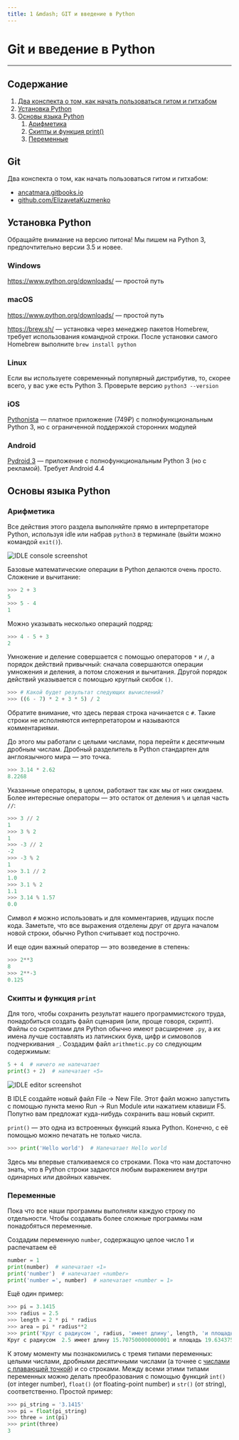 ```yaml
---
title: 1 &mdash; GIT и введение в Python
---
```


# Git и введение в Python
---

## Содержание

1. [Два конспекта о том, как начать пользоваться гитом и гитхабом](#)
2. [Установка Python](#)
3. [Основы языка Python](#)
    1. [Арифметика](#)
    2. [Скипты и функция print()](#)
    3. [Переменные](#)


<!-- ====================================================================== -->


## Git

Два конспекта о том, как начать пользоваться гитом и гитхабом:

* [ancatmara.gitbooks.io](https://ancatmara.gitbooks.io/digital-literacy/chapter1.html)
* [github.com/ElizavetaKuzmenko](https://github.com/ElizavetaKuzmenko/Programming-and-computer-instruments/wiki/%D0%A1%D0%B5%D0%BC%D0%B8%D0%BD%D0%B0%D1%80-1:-GIT)


<!-- ====================================================================== -->


## Установка Python

Обращайте внимание на версию питона! Мы пишем на Python 3, предпочтительно версии 3.5 и новее.

### Windows

<https://www.python.org/downloads/> — простой путь

### macOS

<https://www.python.org/downloads/> — простой путь

<https://brew.sh/> — установка через менеджер пакетов Homebrew, требует использования командной строки.
После установки самого Homebrew выполните `brew install python`

### Linux

Если вы используете современный популярный дистрибутив, то, скорее всего, у вас уже есть Python 3.
Проверьте версию `python3 --version`

### iOS

[Pythonista](https://itunes.apple.com/ru/app/pythonista-3/id1085978097) — платное приложение (749₽) с полнофункциональным Python 3, но с ограниченной поддержкой сторонних модулей

### Android

[Pydroid 3](https://play.google.com/store/apps/details?id=ru.iiec.pydroid3) — приложение с полнофункциональным Python 3 (но с рекламой). Требует Android 4.4


<!-- ====================================================================== -->


## Основы языка Python

### Арифметика

Все действия этого раздела выполняйте прямо в интерпретаторе Python, используя idle или набрав `python3` в терминале (выйти можно командой `exit()`).

![IDLE console screenshot](/img/01/idle_console.png)

Базовые математические операции в Python делаются очень просто. Сложение и вычитание:

```python
>>> 2 + 3
5
>>> 5 - 4
1
```

Можно указывать несколько операций подряд:

```python
>>> 4 - 5 + 3
2
```

Умножение и деление совершается с помощью операторов `*` и `/`, а порядок действий привычный: сначала совершаются операции умножения и деления, а потом сложения и вычитания. Другой порядок действий указывается с помощью круглый скобок `()`.

```python
>>> # Какой будет результат следующих вычислений?
>>> ((6 - 7) * 2 + 3 * 5) / 2
```

Обратите внимание, что здесь первая строка начинается с `#`. Такие строки не исполняются интерпретатором и называются комментариями.

До этого мы работали с целыми числами, пора перейти к десятичным дробным числам. Дробный разделитель в Python стандартен для англоязычного мира — это точка.

```python
>>> 3.14 * 2.62
8.2268
```

Указанные операторы, в целом, работают так как мы от них ожидаем. Более интересные операторы — это остаток от деления `%` и целая часть `//`:

```python
>>> 3 // 2
1
>>> 3 % 2
1
>>> -3 // 2
-2
>>> -3 % 2
1
>>> 3.1 // 2
1.0
>>> 3.1 % 2
1.1
>>> 3.14 % 1.57
0.0
```

Символ `#` можно использовать и для комментариев, идущих после кода. Заметьте, что все выражения отделены друг от друга началом новой строки, обычно Python считывает код построчно.

И еще один важный оператор — это возведение в степень:

```python
>>> 2**3
8
>>> 2**-3
0.125
```

### Скипты и функция `print`

Для того, чтобы сохранить результат нашего программистского труда, понадобиться создать файл сценария (или, проще говоря, скрипт).
Файлы со скриптами для Python обычно имеют расширение `.py`, а их имена лучше составлять из латинских букв, цифр и симоволов подчеркивания `_`.
Создадим файл `arithmetic.py` со следующим содержимым:

```python
5 + 4  # ничего не напечатает
print(3 + 2)  # напечатает «5»
```

![IDLE editor screenshot](/img/01/idle_editor.png)

В IDLE создайте новый файл File -> New File. Этот файл можно запустить с помощью пункта меню Run -> Run Module или нажатием клавиши F5. Попутно вам предложат куда-нибудь сохранить ваш новый скрипт.

`print()` — это одна из встроенных функций языка Python. Конечно, с её помощью можно печатать не только числа.

```python
>>> print('Hello world')  # Напечатает Hello world
```

Здесь мы впервые сталкиваемся со строками. Пока что нам достаточно знать, что в Python строки задаются любым выражением внутри одинарных или двойных кавычек.


### Переменные

Пока что все наши программы выполняли каждую строку по отдельности. Чтобы создавать более сложные программы нам понадобяться переменные.

Создадим переменную `number`, содержащую целое число 1 и распечатаем её

```python
number = 1
print(number)  # напечатает «1»
print('number')  # напечатает «number»
print('number =', number)  # напечатает «number = 1»
```

Ещё один пример:

```python
>>> pi = 3.1415
>>> radius = 2.5
>>> length = 2 * pi * radius
>>> area = pi * radius**2
>>> print('Круг с радиусом ', radius, 'имеет длину', length, 'и площадь', area)
Круг с радиусом  2.5 имеет длину 15.707500000000001 и площадь 19.634375000000002
```

К этому моменту мы познакомились с тремя типами переменных: целыми числами, дробными десятичными числами (а точнее с [числами с плавающей точкой](https://ru.wikipedia.org/wiki/Число_с_плавающей_запятой)) и со строками.
Между всеми этими типами переменных можно делать преобразования с помощью функций `int()` (от integer number), `float()` (от floating-point number) и `str()` (от string), соответственно. Простой пример:

```python
>>> pi_string = '3.1415'
>>> pi = float(pi_string)
>>> three = int(pi)
>>> print(three)
3
```
